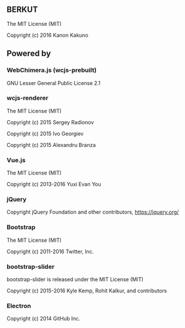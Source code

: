 BERKUT
---

The MIT License (MIT)

Copyright (c) 2016 Kanon Kakuno


Powered by
---

### WebChimera.js (wcjs-prebuilt)

GNU Lesser General Public License 2.1

### wcjs-renderer

The MIT License (MIT)

Copyright (c) 2015 Sergey Radionov

Copyright (c) 2015 Ivo Georgiev

Copyright (c) 2015 Alexandru Branza

### Vue.js

The MIT License (MIT)

Copyright (c) 2013-2016 Yuxi Evan You

### jQuery

Copyright jQuery Foundation and other contributors, https://jquery.org/

### Bootstrap

The MIT License (MIT)

Copyright (c) 2011-2016 Twitter, Inc.


### bootstrap-slider

bootstrap-slider is released under the MIT License (MIT)

Copyright (c) 2015-2016 Kyle Kemp, Rohit Kalkur, and contributors

### Electron

Copyright (c) 2014 GitHub Inc.
